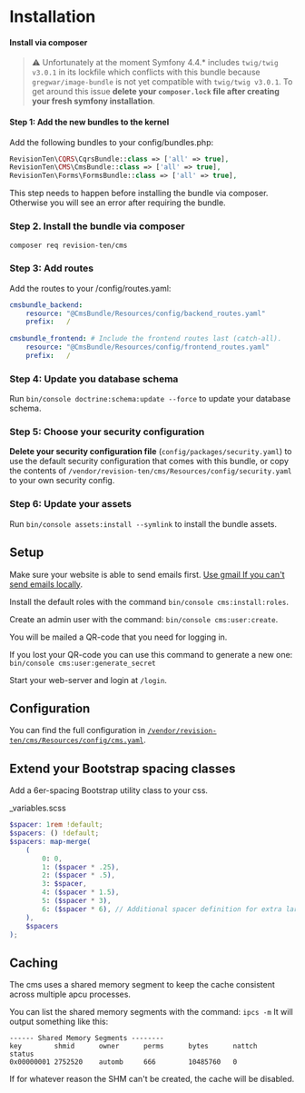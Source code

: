 # Installation

#### Install via composer

> :warning: Unfortunately at the moment Symfony 4.4.* includes `twig/twig v3.0.1`  in its lockfile which conflicts with this bundle because `gregwar/image-bundle` is not yet compatible with `twig/twig v3.0.1`.
> To get around this issue **delete your `composer.lock` file after creating your fresh symfony installation**.

#### Step 1: Add the new bundles to the kernel

Add the following bundles to your config/bundles.php:
```PHP
RevisionTen\CQRS\CqrsBundle::class => ['all' => true],
RevisionTen\CMS\CmsBundle::class => ['all' => true],
RevisionTen\Forms\FormsBundle::class => ['all' => true],
```

This step needs to happen before installing the bundle via composer. Otherwise you will see an error after requiring the bundle.

### Step 2. Install the bundle via composer

```bash
composer req revision-ten/cms
```

### Step 3: Add routes

Add the routes to your /config/routes.yaml:
```YAML
cmsbundle_backend:
    resource: "@CmsBundle/Resources/config/backend_routes.yaml"
    prefix:   /
    
cmsbundle_frontend: # Include the frontend routes last (catch-all).
    resource: "@CmsBundle/Resources/config/frontend_routes.yaml"
    prefix:   /

```

### Step 4: Update you database schema

Run `bin/console doctrine:schema:update --force` to update your database schema.

### Step 5: Choose your security configuration

**Delete your security configuration file** (`config/packages/security.yaml`) to use the default security configuration that comes with this bundle, or copy the contents of `/vendor/revision-ten/cms/Resources/config/security.yaml` to your own security config.

### Step 6: Update your assets

Run `bin/console assets:install --symlink` to install the bundle assets.

## Setup

Make sure your website is able to send emails first. [Use gmail If you can't send emails locally][use-gmail].

Install the default roles with the command `bin/console cms:install:roles`.

Create an admin user with the command: `bin/console cms:user:create`.

You will be mailed a QR-code that you need for logging in.

If you lost your QR-code you can use this command to generate a new one: `bin/console cms:user:generate_secret`

Start your web-server and login at `/login`.

## Configuration

You can find the full configuration in [`/vendor/revision-ten/cms/Resources/config/cms.yaml`][config].

## Extend your Bootstrap spacing classes

Add a 6er-spacing Bootstrap utility class to your css.

_variables.scss
```SCSS
$spacer: 1rem !default;
$spacers: () !default;
$spacers: map-merge(
    (
        0: 0,
        1: ($spacer * .25),
        2: ($spacer * .5),
        3: $spacer,
        4: ($spacer * 1.5),
        5: ($spacer * 3),
        6: ($spacer * 6), // Additional spacer definition for extra large spacing
    ),
    $spacers
);
```

## Caching

The cms uses a shared memory segment to keep the cache consistent across multiple apcu processes.

You can list the shared memory segments with the command: `ipcs -m`
It will output something like this:
```
------ Shared Memory Segments --------
key        shmid      owner      perms      bytes      nattch     status                         
0x00000001 2752520    automb     666        10485760   0   
```
If for whatever reason the SHM can't be created, the cache will be disabled.


[packagist]: https://packagist.org/packages/revision-ten/cms
[composer]: http://getcomposer.org/
[use-gmail]: https://symfony.com/doc/current/email.html#using-gmail-to-send-emails
[config]: https://github.com/RevisionTen/cms/blob/master/Resources/config/cms.yaml
